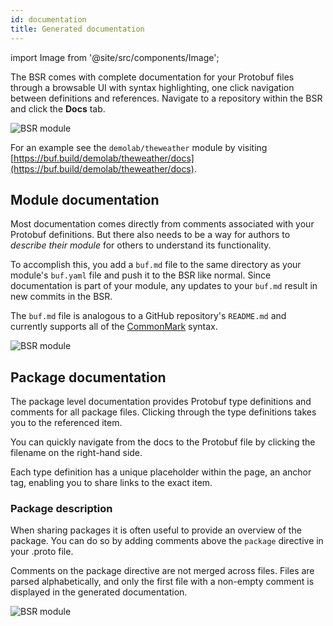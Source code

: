 ```yaml
---
id: documentation
title: Generated documentation
---
```


import Image from '@site/src/components/Image';

The BSR comes with complete documentation for your Protobuf files through a browsable UI with syntax highlighting, one click navigation between definitions and references. Navigate to a repository within the BSR and click the **Docs** tab. 

<Image alt="BSR module" src="/img/bsr/gen_docs-3.png" caption="The documentation link in the BSR interface" />

For an example see the `demolab/theweather` module by visiting [https://buf.build/demolab/theweather/docs](https://buf.build/demolab/theweather/docs).

## Module documentation

Most documentation comes directly from comments associated with your Protobuf definitions. But there also needs to be a way for authors to *describe their module* for others to understand its functionality.

To accomplish this, you add a `buf.md` file to the same directory as your module's `buf.yaml` file and push it to the BSR like normal. Since documentation is part of your module, any updates to your `buf.md` result in new commits in the BSR.

The `buf.md` file is analogous to a GitHub repository's `README.md` and currently supports all of the
[CommonMark](https://commonmark.org) syntax.

<Image alt="BSR module" src="/img/bsr/gen_docs-2.png" caption="Documentation generated from Markdown" />

## Package documentation

The package level documentation provides Protobuf type definitions and comments for all package files. Clicking through the type definitions takes you to the referenced item.

You can quickly navigate from the docs to the Protobuf file by clicking the filename on the right-hand side.

Each type definition has a unique placeholder within the page, an anchor tag, enabling you to share links to the exact item.

### Package description

When sharing packages it is often useful to provide an overview of the package. You can do so by adding comments above the `package` directive in your .proto file.

Comments on the package directive are not merged across files. Files are parsed alphabetically, and only the first file with a non-empty comment is displayed in the generated documentation.

<Image alt="BSR module" src="/img/bsr/gen_docs-1_v2.png" caption="Generated package documentation" />
